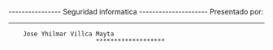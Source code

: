 ---------------- Seguridad informatica ---------------------
Presentado por: 
***********
        Jose Yhilmar Villca Mayta
                            *******************
